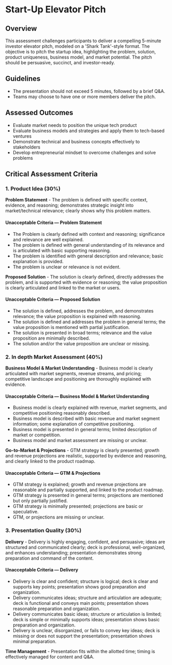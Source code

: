 # Start-Up Elevator Pitch

## Overview

This assessment challenges participants to deliver a compelling 5-minute investor
elevator pitch, modeled on a 'Shark Tank'-style format. The objective is to pitch the
startup idea, highlighting the problem, solution, product uniqueness, business
model, and market potential. The pitch should be persuasive, succinct, and
investor-ready.

## Guidelines

- The presentation should not exceed 5 minutes, followed by a brief Q&A.
- Teams may choose to have one or more members deliver the pitch.

## Assessed Outcomes

- Evaluate market needs to position the unique tech product
- Evaluate business models and strategies and apply them to tech-based
ventures
- Demonstrate technical and business concepts effectively to stakeholders
- Develop entrepreneurial mindset to overcome challenges and solve problems

## Critical Assessment Criteria

### 1. Product Idea (30%)

**Problem Statement** - The problem is defined with specific context, evidence, and reasoning; demonstrates strategic insight into market/technical relevance; clearly shows why this problem matters.

#### Unacceptable Criteria — Problem Statement

- The Problem is clearly defined with context and reasoning; significance and relevance are well explained.
- The problem is defined with general understanding of its relevance and is articulated with basic supporting reasoning.
- The problem is identified with general description and relevance; basic explanation is provided.
- The problem is unclear or relevance is not evident.

**Proposed Solution** - The solution is clearly defined, directly addresses the problem, and is supported with evidence or reasoning; the value proposition is clearly articulated and linked to the market or users.

#### Unacceptable Criteria — Proposed Solution

- The solution is defined, addresses the problem, and demonstrates relevance; the value proposition is explained with reasoning.
- The solution is defined and addresses the problem in general terms; the value proposition is mentioned with partial justification.
- The solution is presented in broad terms; relevance and the value proposition are minimally described.
- The solution and/or the value proposition are unclear or missing.

### 2. In depth Market Assessment (40%)

**Business Model & Market Understanding** - Business model is clearly articulated with market segments, revenue streams, and pricing; competitive landscape and positioning are thoroughly explained with evidence.

#### Unacceptable Criteria — Business Model & Market Understanding

- Business model is clearly explained with revenue, market segments, and competitive positioning reasonably described.
- Business model is described with basic revenue and market segment information; some explanation of competitive positioning.
- Business model is presented in general terms; limited description of market or competition.
- Business model and market assessment are missing or unclear.

**Go-to-Market & Projections** - GTM strategy is clearly presented; growth and revenue projections are realistic, supported by evidence and reasoning, and clearly linked to the product roadmap.

#### Unacceptable Criteria — GTM & Projections

- GTM strategy is explained; growth and revenue projections are reasonable and partially supported, and linked to the product roadmap.
- GTM strategy is presented in general terms; projections are mentioned but only partially justified.
- GTM strategy is minimally presented; projections are basic or speculative.
- GTM, or projections are missing or unclear.

### 3. Presentation Quality (30%)

**Delivery** - Delivery is highly engaging, confident, and persuasive; ideas are structured and communicated clearly; deck is professional, well-organized, and enhances understanding; presentation demonstrates strong preparation and command of the content.

#### Unacceptable Criteria — Delivery

- Delivery is clear and confident; structure is logical; deck is clear and supports key points; presentation shows good preparation and organization.
- Delivery communicates ideas; structure and articulation are adequate; deck is functional and conveys main points; presentation shows reasonable preparation and organization.
- Delivery communicates basic ideas; structure or articulation is limited; deck is simple or minimally supports ideas; presentation shows basic preparation and organization.
- Delivery is unclear, disorganized, or fails to convey key ideas; deck is missing or does not support the presentation; presentation shows minimal preparation.

**Time Management** - Presentation fits within the allotted time; timing is effectively managed for content and Q&A.

